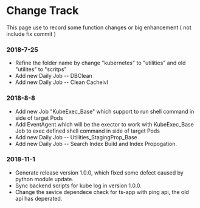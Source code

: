 # Change Track #

This page use to record some function changes or big enhancement ( not include fix commit )

### 2018-7-25 ###
  *  Refine the folder name by change "kubernetes" to "utilities" and old "utilites" to "scritps"
  *  Add new Daily Job -- DBClean
  *  Add new Daily Job -- Clean Cacheivl

### 2018-8-8 ###
   * Add new Job "KubeExec_Base" which support to run shell command in side of target Pods
   * Add EventAgent which will be the exector to work with KubeExec_Base Job to exec defined shell command in side of target Pods
   * Add new Daily Job -- Utilities_StagingProp_Base
   * Add new Daily Job -- Search Index Build and Index Propogation.

### 2018-11-1 ###
   * Generate release version 1.0.0, which fixed some defect caused by python module update.
   * Sync backend scripts for kube log in version 1.0.0.
   * Change the sevice dependece check for ts-app with ping api, the old api has deperated.
